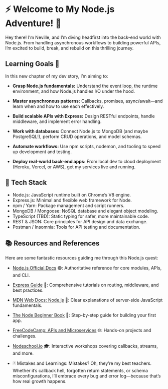 # ⚡️ Welcome to My Node.js Adventure! 🚀

Hey there! I’m Neville, and I’m diving headfirst into the back-end world with Node.js. From handling asynchronous workflows to building powerful APIs, I’m excited to build, break, and rebuild on this thrilling journey.

## Learning Goals 🎯

In this new chapter of my dev story, I’m aiming to:

- **Grasp Node.js fundamentals:** Understand the event loop, the runtime environment, and how Node.js handles I/O under the hood.

- **Master asynchronous patterns:** Callbacks, promises, async/await—and learn when and how to use each effectively.

- **Build scalable APIs with Express:** Design RESTful endpoints, handle middleware, and implement error handling.

- **Work with databases:** Connect Node.js to MongoDB (and maybe PostgreSQL!), perform CRUD operations, and model schemas.

- **Automate workflows:** Use npm scripts, nodemon, and tooling to speed up development and testing.

- **Deploy real-world back-end apps:** From local dev to cloud deployment (Heroku, Vercel, or AWS), get my services live and running.

## 🔧 Tech Stack

- Node.js: JavaScript runtime built on Chrome’s V8 engine.
- Express.js: Minimal and flexible web framework for Node.
- npm / Yarn: Package management and script runners.
- MongoDB / Mongoose: NoSQL database and elegant object modeling.
- TypeScript (TBD): Static typing for safer, more maintainable code.
- REST & JSON: Core principles for API design and data exchange.
- Postman / Insomnia: Tools for API testing and documentation.

## 📚 Resources and References

Here are some fantastic resources guiding me through this Node.js quest:

- [Node.js Official Docs](https://nodejs.org/docs/latest/api/) 🟢: Authoritative reference for core modules, APIs, and CLI.

- [Express Guide](https://expressjs.com/) 🚂: Comprehensive tutorials on routing, middleware, and best practices.

- [MDN Web Docs: Node.js](https://developer.mozilla.org/en-US/docs/Glossary/Node.js) 📖: Clear explanations of server-side JavaScript fundamentals.

- [The Node Beginner Book](https://www.nodebeginner.org/) 📘: Step-by-step guide for building your first app.

- [FreeCodeCamp: APIs and Microservices](https://www.freecodecamp.org/learn/back-end-development-and-apis/) 🌐: Hands-on projects and challenges.

- [Nodeschool.io](https://nodeschool.io/) 🎓: Interactive workshops covering callbacks, streams, and more.

- 🃏 Mistakes and Learnings: Mistakes? Oh, they’re my best teachers. Whether it’s callback hell, forgotten return statements, or schema misconfigurations, I’ll embrace every bug and error log—because that’s how real growth happens.
